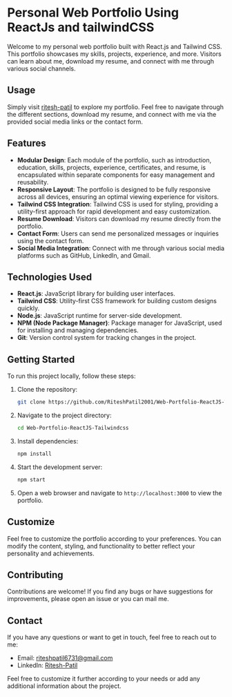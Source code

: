 # Personal Web Portfolio Using ReactJs and tailwindCSS

Welcome to my personal web portfolio built with React.js and Tailwind CSS. This portfolio showcases my skills, projects, experience, and more. Visitors can learn about me, download my resume, and connect with me through various social channels.

## Usage

Simply visit [ritesh-patil](https://ritesh-patil.netlify.app/) to explore my portfolio. Feel free to navigate through the different sections, download my resume, and connect with me via the provided social media links or the contact form.

## Features

- **Modular Design**: Each module of the portfolio, such as introduction, education, skills, projects, experience, certificates, and resume, is encapsulated within separate components for easy management and reusability.
- **Responsive Layout**: The portfolio is designed to be fully responsive across all devices, ensuring an optimal viewing experience for visitors.
- **Tailwind CSS Integration**: Tailwind CSS is used for styling, providing a utility-first approach for rapid development and easy customization.
- **Resume Download**: Visitors can download my resume directly from the portfolio.
- **Contact Form**: Users can send me personalized messages or inquiries using the contact form.
- **Social Media Integration**: Connect with me through various social media platforms such as GitHub, LinkedIn, and Gmail.

## Technologies Used

- **React.js**: JavaScript library for building user interfaces.
- **Tailwind CSS**: Utility-first CSS framework for building custom designs quickly.
- **Node.js**: JavaScript runtime for server-side development.
- **NPM (Node Package Manager)**: Package manager for JavaScript, used for installing and managing dependencies.
- **Git**: Version control system for tracking changes in the project.

## Getting Started

To run this project locally, follow these steps:

1. Clone the repository:
   ```bash
   git clone https://github.com/RiteshPatil2001/Web-Portfolio-ReactJS-Tailwindcss.git
   ```

2. Navigate to the project directory:
   ```bash
   cd Web-Portfolio-ReactJS-Tailwindcss
   ```

3. Install dependencies:
   ```bash
   npm install
   ```

4. Start the development server:
   ```bash
   npm start
   ```

5. Open a web browser and navigate to `http://localhost:3000` to view the portfolio.

## Customize

Feel free to customize the portfolio according to your preferences. You can modify the content, styling, and functionality to better reflect your personality and achievements.

## Contributing

Contributions are welcome! If you find any bugs or have suggestions for improvements, please open an issue or you can mail me.


## Contact

If you have any questions or want to get in touch, feel free to reach out to me:
- Email: riteshpatil6731@gmail.com
- LinkedIn: [Ritesh-Patil](https://www.linkedin.com/in/ritesh-patil-40b088236/)

Feel free to customize it further according to your needs or add any additional information about the project.
